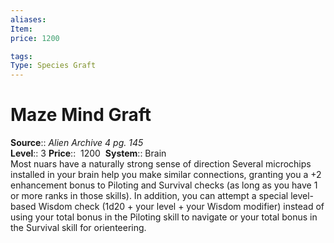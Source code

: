 ```yaml
---
aliases: 
Item:
price: 1200

tags: 
Type: Species Graft
---
```


# Maze Mind Graft

**Source**:: _Alien Archive 4 pg. 145_  
**Level**:: 3
**Price**::  1200 
**System**:: Brain  
Most nuars have a naturally strong sense of direction Several microchips installed in your brain help you make similar connections, granting you a +2 enhancement bonus to Piloting and Survival checks (as long as you have 1 or more ranks in those skills). In addition, you can attempt a special level-based Wisdom check (1d20 + your level + your Wisdom modifier) instead of using your total bonus in the Piloting skill to navigate or your total bonus in the Survival skill for orienteering.
